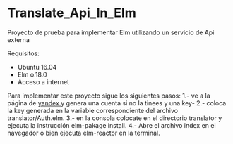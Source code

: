 # Translate_Api_In_Elm
Proyecto de prueba para implementar Elm utilizando un servicio de Api externa

Requisitos:
   - Ubuntu 16.04
   - Elm o.18.0
   - Acceso a internet

Para implementar este proyecto sigue los siguientes pasos:
 1.- ve a la página de <a href="https://tech.yandex.com/translate/"> yandex </a> y genera una cuenta si no la tinees y una key-
 2.- coloca la key generada en la variable correspondiente del archivo translator/Auth.elm.
 3.- en la consola colocate en el directorio translator y ejecuta la instrucción elm-pakage install.
 4.- Abre el archivo index en el navegador o bien ejecuta elm-reactor en la terminal.
